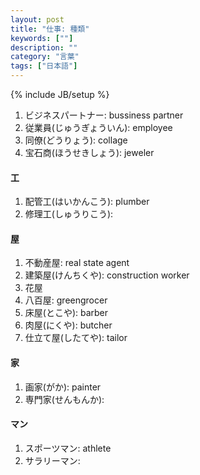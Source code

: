 ```yaml
---
layout: post
title: "仕事: 種類"
keywords: [""]
description: ""
category: "言葉"
tags: ["日本語"]
---
```

{% include JB/setup %}

1. ビジネスパートナー: bussiness partner
2. 従業員(じゅうぎょういん): employee
3. 同僚(どうりょう): collage
7. 宝石商(ほうせきしょう): jeweler

#### 工
1. 配管工(はいかんこう): plumber
2. 修理工(しゅうりこう): 

#### 屋
1. 不動産屋: real state agent
2. 建築屋(けんちくや): construction worker
3. 花屋
4. 八百屋: greengrocer
5. 床屋(とこや): barber
6. 肉屋(にくや): butcher
7. 仕立て屋(したてや): tailor

#### 家
1. 画家(がか): painter
2. 専門家(せんもんか): 

#### マン
1. スポーツマン: athlete
2. サラリーマン: 







